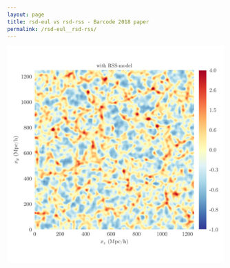 ```yaml
---
layout: page
title: rsd-eul vs rsd-rss - Barcode 2018 paper
permalink: /rsd-eul__rsd-rss/
---
```


![rsd-eul vs rsd-rss](/wp-content/uploads/2018/10/RSD-eul__RSD-rss.gif)